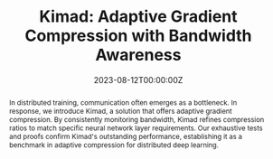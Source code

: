 ---
title: "Kimad: Adaptive Gradient Compression with Bandwidth Awareness"
authors:
  - Admin
  - Ivan Ilin
  - Shunkang Zhang
  - Marco Canini
  - Peter Richtárik

date: "2023-08-12T00:00:00Z"

# Schedule page publish date (NOT publication's date).
publishDate: "2023-08-12T00:00:00Z"

# Publication type.
# Legend: 0 = Uncategorized; 1 = Conference paper; 2 = Journal article;
# 3 = Preprint / Working Paper; 4 = Report; 5 = Book; 6 = Book section;
# 7 = Thesis; 8 = Patent
publication_types: ["1"]

# Publication name and optional abbreviated publication name.
publication: "CoNEXT workshop on Distributed Machine Learning"
publication_short: "DistributedML (CoNEXT Workshop)"

abstract: In distributed training, communication often emerges as a bottleneck. In response, we introduce Kimad, a solution that offers adaptive gradient compression. By consistently monitoring bandwidth, Kimad refines compression ratios to match specific neural network layer requirements. Our exhaustive tests and proofs confirm Kimad's outstanding performance, establishing it as a benchmark in adaptive compression for distributed deep learning.

# Summary. An optional shortened abstract.
summary:

tags:
featured: false

# links:
# - name: ""
#   url: ""
url_pdf: 'https://dl.acm.org/doi/10.1145/3630048.3630184'
url_code: ''
url_dataset: ''
url_poster: ''
url_project: ''
url_slides: ''
url_source: ''
url_video: ''

# Featured image
# To use, add an image named `featured.jpg/png` to your page's folder. 
image:
  caption: 
  focal_point: 
  preview_only: false

# Associated Projects (optional).
#   Associate this publication with one or more of your projects.
#   Simply enter your project's folder or file name without extension.
#   E.g. `internal-project` references `content/project/internal-project/index.md`.
#   Otherwise, set `projects: []`.
projects: []

# Slides (optional).
#   Associate this publication with Markdown slides.
#   Simply enter your slide deck's filename without extension.
#   E.g. `slides: "example"` references `content/slides/example/index.md`.
#   Otherwise, set `slides: ""`.
slides: ""
---